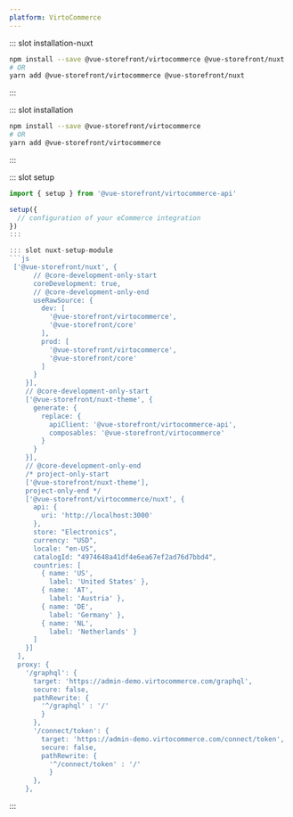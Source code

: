 ```yaml
---
platform: VirtoCommerce
---
```



<IncludeContent content-key="getting-started" />

<!-- Installation command -->
::: slot installation-nuxt
```bash
npm install --save @vue-storefront/virtocommerce @vue-storefront/nuxt
# OR
yarn add @vue-storefront/virtocommerce @vue-storefront/nuxt
```
:::

::: slot installation
```bash
npm install --save @vue-storefront/virtocommerce
# OR
yarn add @vue-storefront/virtocommerce
```
:::

::: slot setup
```js
import { setup } from '@vue-storefront/virtocommerce-api'

setup({
  // configuration of your eCommerce integration
})
:::

::: slot nuxt-setup-module
```js
 ['@vue-storefront/nuxt', {
      // @core-development-only-start
      coreDevelopment: true,
      // @core-development-only-end
      useRawSource: {
        dev: [
          '@vue-storefront/virtocommerce',
          '@vue-storefront/core'
        ],
        prod: [
          '@vue-storefront/virtocommerce',
          '@vue-storefront/core'
        ]
      }
    }],
    // @core-development-only-start
    ['@vue-storefront/nuxt-theme', {
      generate: {
        replace: {
          apiClient: '@vue-storefront/virtocommerce-api',
          composables: '@vue-storefront/virtocommerce'
        }
      }
    }],
    // @core-development-only-end
    /* project-only-start
    ['@vue-storefront/nuxt-theme'],
    project-only-end */
    ['@vue-storefront/virtocommerce/nuxt', {
      api: {
        uri: 'http://localhost:3000'
      },
      store: "Electronics",
      currency: "USD",
      locale: "en-US",
      catalogId: "4974648a41df4e6ea67ef2ad76d7bbd4",
      countries: [
        { name: 'US',
          label: 'United States' },
        { name: 'AT',
          label: 'Austria' },
        { name: 'DE',
          label: 'Germany' },
        { name: 'NL',
          label: 'Netherlands' }
      ]
    }]
  ],
  proxy: {
    '/graphql': {
      target: 'https://admin-demo.virtocommerce.com/graphql',
      secure: false,
      pathRewrite: {
        '^/graphql' : '/'
        }
      },
      '/connect/token': {
        target: 'https://admin-demo.virtocommerce.com/connect/token',
        secure: false,
        pathRewrite: {
          '^/connect/token' : '/'
          }      
      },
    },
```
:::
